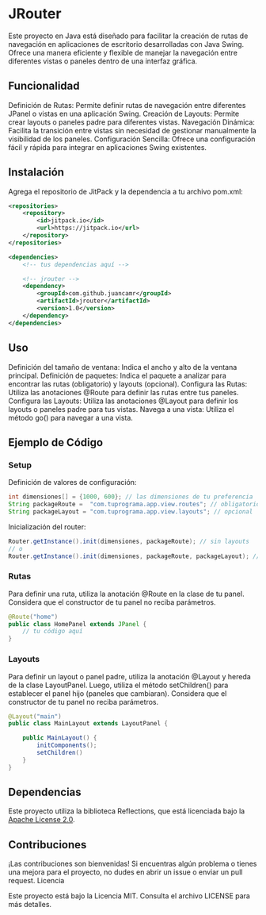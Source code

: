 # JRouter

Este proyecto en Java está diseñado para facilitar la creación de rutas de navegación en aplicaciones de escritorio desarrolladas con Java Swing. Ofrece una manera eficiente y flexible de manejar la navegación entre diferentes vistas o paneles dentro de una interfaz gráfica.

## Funcionalidad

Definición de Rutas: Permite definir rutas de navegación entre diferentes JPanel o vistas en una aplicación Swing.
Creación de Layouts: Permite crear layouts o paneles padre para diferentes vistas.
Navegación Dinámica: Facilita la transición entre vistas sin necesidad de gestionar manualmente la visibilidad de los paneles.
Configuración Sencilla: Ofrece una configuración fácil y rápida para integrar en aplicaciones Swing existentes.

## Instalación

Agrega el repositorio de JitPack y la dependencia a tu archivo pom.xml:

```xml
<repositories>
    <repository>
        <id>jitpack.io</id>
        <url>https://jitpack.io</url>
    </repository>
</repositories>

<dependencies>
    <!-- tus dependencias aquí -->

    <!-- jrouter -->
	<dependency>
	    <groupId>com.github.juancamr</groupId>
	    <artifactId>jrouter</artifactId>
	    <version>1.0</version>
	</dependency>
</dependencies>
```

## Uso

Definición del tamaño de ventana: Indica el ancho y alto de la ventana principal.
Definición de paquetes: Indica el paquete a analizar para encontrar las rutas (obligatorio) y layouts (opcional).
Configura las Rutas: Utiliza las anotaciones @Route para definir las rutas entre tus paneles.
Configura las Layouts: Utiliza las anotaciones @Layout para definir los layouts o paneles padre para tus vistas.
Navega a una vista: Utiliza el método go() para navegar a una vista.

## Ejemplo de Código

### Setup

Definición de valores de configuración:

```java
int dimensiones[] = {1000, 600}; // las dimensiones de tu preferencia
String packageRoute =  "com.tuprograma.app.view.routes"; // obligatorio
String packageLayout = "com.tuprograma.app.view.layouts"; // opcional
```

Inicialización del router:

```java
Router.getInstance().init(dimensiones, packageRoute); // sin layouts
// o
Router.getInstance().init(dimensiones, packageRoute, packageLayout); // con layouts
```

### Rutas

Para definir una ruta, utiliza la anotación @Route en la clase de tu panel.
Considera que el constructor de tu panel no reciba parámetros.

```java
@Route("home")
public class HomePanel extends JPanel {
    // tu código aquí
}
```

### Layouts

Para definir un layout o panel padre, utiliza la anotación @Layout y hereda de la clase LayoutPanel.
Luego, utiliza el método setChildren() para establecer el panel hijo (paneles que cambiaran).
Considera que el constructor de tu panel no reciba parámetros.

```java
@Layout("main")
public class MainLayout extends LayoutPanel {

    public MainLayout() {
        initComponents();
        setChildren()
    }
}
```

## Dependencias

Este proyecto utiliza la biblioteca Reflections, que está licenciada bajo la [Apache License 2.0](https://www.apache.org/licenses/LICENSE-2.0).

## Contribuciones

¡Las contribuciones son bienvenidas! Si encuentras algún problema o tienes una mejora para el proyecto, no dudes en abrir un issue o enviar un pull request.
Licencia

Este proyecto está bajo la Licencia MIT. Consulta el archivo LICENSE para más detalles.
